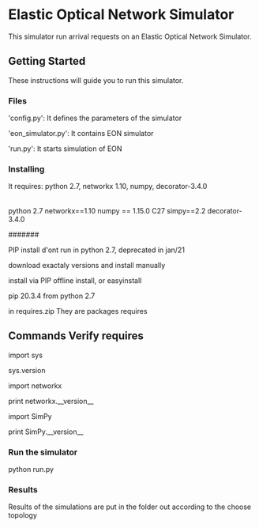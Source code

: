# Elastic Optical Network Simulator

This simulator run arrival requests on an Elastic Optical Network Simulator.

## Getting Started

These instructions will guide you to run this simulator.

### Files

'config.py': It defines the parameters of the simulator

'eon_simulator.py': It contains EON simulator

'run.py': It starts simulation of EON

### Installing

It requires: python 2.7, networkx 1.10, numpy,
 decorator-3.4.0

######

python 2.7
networkx==1.10
numpy == 1.15.0 C27
simpy==2.2
decorator-3.4.0

#######

PIP install d'ont run in python 2.7, deprecated in jan/21

download exactaly versions and install manually

install via PIP offline install, or easyinstall 

pip 20.3.4 from python 2.7

in requires.zip They are packages requires

## Commands Verify requires

import sys

sys.version

import networkx

print networkx.\_\_version\_\_

import SimPy

print SimPy.\_\_version\_\_



### Run the simulator

python run.py

### Results

Results of the simulations are put in the folder out according to the choose topology
